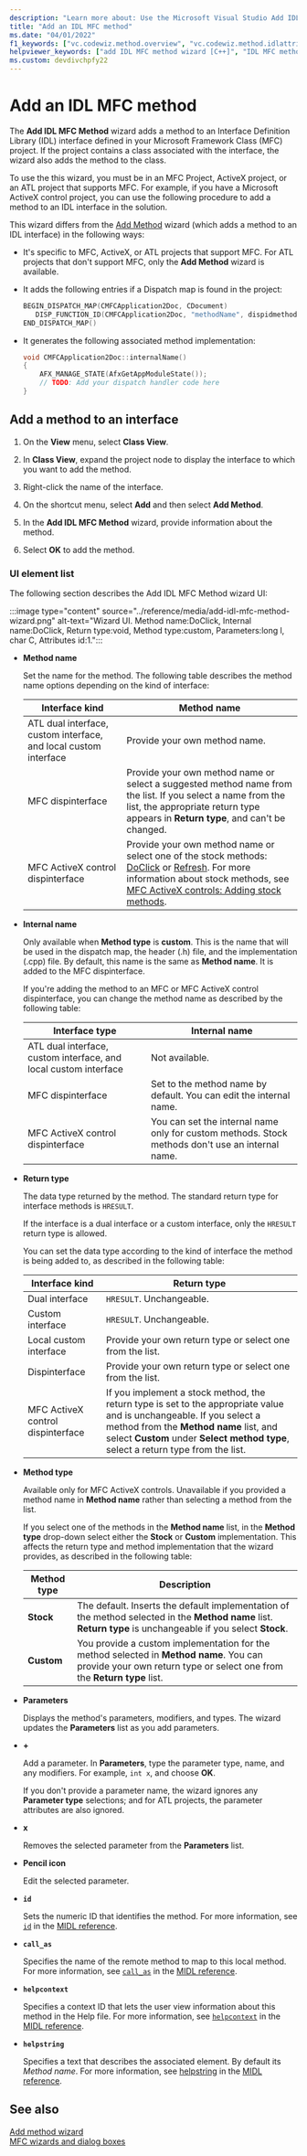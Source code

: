 ```yaml
---
description: "Learn more about: Use the Microsoft Visual Studio Add IDL MFC wizard to add a method to an IDL interface in your MFC or ATL project"
title: "Add an IDL MFC method"
ms.date: "04/01/2022"
f1_keywords: ["vc.codewiz.method.overview", "vc.codewiz.method.idlattrib"]
helpviewer_keywords: ["add IDL MFC method wizard [C++]", "IDL MFC methods [C++], adding", "methods [C++], adding using wizards", "IDL attributes, add an IDL MFC method wizard"]
ms.custom: devdivchpfy22
---
```


# Add an IDL MFC method

The **Add IDL MFC Method** wizard adds a method to an Interface Definition Library (IDL) interface defined in your Microsoft Framework Class (MFC) project. If the project contains a class associated with the interface, the wizard also adds the method to the class.

To use the this wizard, you must be in an MFC Project, ActiveX project, or an ATL project that supports MFC. For example, if you have a Microsoft ActiveX control project, you can use the following procedure to add a method to an IDL interface in the solution.

This wizard differs from the [Add Method](../../ide/adding-a-method-visual-cpp.md) wizard (which adds a method to an IDL interface) in the following ways:

- It's specific to MFC, ActiveX, or ATL projects that support MFC. For ATL projects that don't support MFC, only the **Add Method** wizard is available.
- It adds the following entries if a Dispatch map is found in the project:

   ```cpp
   BEGIN_DISPATCH_MAP(CMFCApplication2Doc, CDocument)
      DISP_FUNCTION_ID(CMFCApplication2Doc, "methodName", dispidmethodName, internalName, VT_EMPTY, VTS_NONE)
   END_DISPATCH_MAP()
   ```

- It generates the following associated method implementation:

   ```cpp
   void CMFCApplication2Doc::internalName()
   {
       AFX_MANAGE_STATE(AfxGetAppModuleState());
       // TODO: Add your dispatch handler code here
   }
   ```

## Add a method to an interface

1. On the **View** menu, select **Class View**.

1. In **Class View**, expand the project node to display the interface to which you want to add the method.

1. Right-click the name of the interface.

1. On the shortcut menu, select **Add** and then select **Add Method**.

1. In the **Add IDL MFC Method** wizard, provide information about the method.

1. Select **OK** to add the method.

### UI element list

The following section describes the Add IDL MFC Method wizard UI:

:::image type="content" source="../reference/media/add-idl-mfc-method-wizard.png" alt-text="Wizard UI. Method name:DoClick, Internal name:DoClick, Return type:void, Method type:custom, Parameters:long l, char C, Attributes id:1.":::

- **Method name**

  Set the name for the method. The following table describes the method name options depending on the kind of interface:

  |Interface kind|Method name|
  |--------------------|-----------------|
  |ATL dual interface, custom interface, and local custom interface|Provide your own method name.|
  |MFC dispinterface|Provide your own method name or select a suggested method name from the list. If you select a name from the list, the appropriate return type appears in **Return type**, and can't be changed.|
  |MFC ActiveX control dispinterface|Provide your own method name or select one of the stock methods: [DoClick](../reference/colecontrol-class.md#doclick) or [Refresh](../reference/colecontrol-class.md#refresh). For more information about stock methods, see [MFC ActiveX controls: Adding stock methods](../mfc-activex-controls-adding-stock-methods.md).|

- **Internal name**

  Only available when **Method type** is **custom**. This is the name that will be used in the dispatch map, the header (.h) file, and the implementation (.cpp) file. By default, this name is the same as **Method name**. It is added to the MFC dispinterface.

  If you're adding the method to an MFC or MFC ActiveX control dispinterface, you can change the method name as described by the following table:

  |Interface type|Internal name|
  |--------------------|-----------------|
  |ATL dual interface, custom interface, and local custom interface|Not available.|
  |MFC dispinterface|Set to the method name by default. You can edit the internal name.|
  |MFC ActiveX control dispinterface|You can set the internal name only for custom methods. Stock methods don't use an internal name.|

- **Return type**

  The data type returned by the method. The standard return type for interface methods is `HRESULT`.

  If the interface is a dual interface or a custom interface, only the `HRESULT` return type is allowed.

  You can set the data type according to the kind of interface the method is being added to, as described in the following table:

  |Interface kind|Return type|
  |--------------------|-----------------|
  |Dual interface|`HRESULT`. Unchangeable.|
  |Custom interface|`HRESULT`. Unchangeable.|
  |Local custom interface|Provide your own return type or select one from the list.|
  |Dispinterface|Provide your own return type or select one from the list.|
  |MFC ActiveX control dispinterface|If you implement a stock method, the return type is set to the appropriate value and is unchangeable. If you select a method from the **Method name** list, and select **Custom** under **Select method type**, select a return type from the list.|

- **Method type**

  Available only for MFC ActiveX controls. Unavailable if you provided a method name in **Method name** rather than selecting a method from the list.

  If you select one of the methods in the **Method name** list, in the **Method type** drop-down select either the **Stock** or **Custom** implementation. This affects the return type and method implementation that the wizard provides, as described in the following table:

  |Method type|Description|
  |-----------------|-----------------|
  |**Stock**|The default. Inserts the default implementation of the method selected in the **Method name** list. **Return type** is unchangeable if you select **Stock**.|
  |**Custom**|You provide a custom implementation for the method selected in **Method name**. You can provide your own return type or select one from the **Return type** list.|

- **Parameters**

  Displays the method's parameters, modifiers, and types. The wizard updates the **Parameters** list as you add parameters.

- **+**

  Add a parameter. In **Parameters**, type the parameter type, name, and any modifiers. For example, `int x`, and choose **OK**.

  If you don't provide a parameter name, the wizard ignores any **Parameter type** selections; and for ATL projects, the parameter attributes are also ignored.

- **x**

  Removes the selected parameter from the **Parameters** list.

- **Pencil icon**

  Edit the selected parameter.

- **`id`**

  Sets the numeric ID that identifies the method. For more information, see [`id`](/windows/win32/midl/id) in the [MIDL reference](/windows/win32/midl/midl-language-reference.md).

- **`call_as`**

  Specifies the name of the remote method to map to this local method. For more information, see [`call_as`](/windows/win32/midl/call-as) in the [MIDL reference](/windows/win32/midl/midl-language-reference.md).

- **`helpcontext`**

  Specifies a context ID that lets the user view information about this method in the Help file. For more information, see [`helpcontext`](/windows/win32/Midl/helpcontext) in the [MIDL reference](/windows/win32/midl/midl-language-reference.md).

- **`helpstring`**

  Specifies a text that describes the associated element. By default its *Method name*. For more information, see [helpstring](/windows/win32/Midl/helpstring) in the [MIDL reference](/windows/win32/midl/midl-language-reference.md).

## See also

[Add method wizard](../../ide/adding-a-method-visual-cpp.md)\
[MFC wizards and dialog boxes](mfc-wizards-and-dialog-boxes.md)
